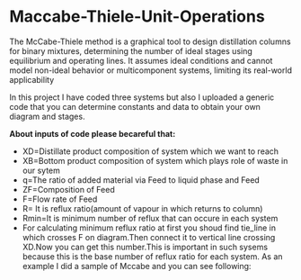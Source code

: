 # Maccabe-Thiele-Unit-Operations
The McCabe-Thiele method is a graphical tool to design distillation columns for binary mixtures, determining the number of ideal stages using equilibrium and operating lines. It assumes ideal conditions and cannot model non-ideal behavior or multicomponent systems, limiting its real-world applicability

In this project I have coded three systems but also I uploaded a generic code that you can determine constants and data to obtain your own diagram and stages.

**About inputs of code please becareful that:**
   - XD=Distillate product composition of system which we want to reach
   - XB=Bottom product composition of system which plays role of waste in our sytem
   - q=The ratio of added material via Feed to liquid phase and Feed
   - ZF=Composition of Feed 
   - F=Flow rate of Feed 
   - R= It is reflux ratio(amount of vapour in which returns to column)
   - Rmin=It is minimum number of reflux that can occure in each system
   - For calculating minimum reflux ratio at first you shoud find tie_line in which crosses F on diagram.Then connect it to vertical line crossing XD.Now you can get this number.This is important in such sysems because this is the base number of reflux ratio for each system.
As an example I did a sample of Mccabe and you can see following:
